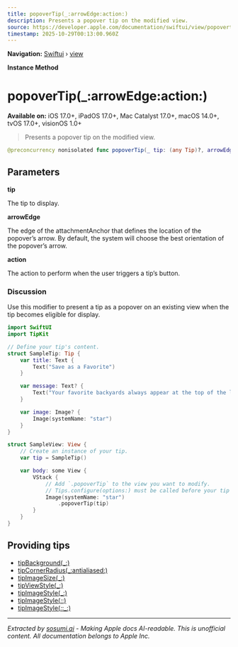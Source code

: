 ```yaml
---
title: popoverTip(_:arrowEdge:action:)
description: Presents a popover tip on the modified view.
source: https://developer.apple.com/documentation/swiftui/view/popovertip(_:arrowedge:action:)
timestamp: 2025-10-29T00:13:00.960Z
---
```


**Navigation:** [Swiftui](/documentation/swiftui) › [view](/documentation/swiftui/view)

**Instance Method**

# popoverTip(_:arrowEdge:action:)

**Available on:** iOS 17.0+, iPadOS 17.0+, Mac Catalyst 17.0+, macOS 14.0+, tvOS 17.0+, visionOS 1.0+

> Presents a popover tip on the modified view.

```swift
@preconcurrency nonisolated func popoverTip(_ tip: (any Tip)?, arrowEdge: Edge? = nil, action: @escaping @MainActor (Tips.Action) -> Void = { _ in }) -> some View
```

## Parameters

**tip**

The tip to display.



**arrowEdge**

The edge of the attachmentAnchor that defines the location of the popover’s arrow. By default, the system will choose the best orientation of the popover’s arrow.



**action**

The action to perform when the user triggers a tip’s button.



### Discussion

Use this modifier to present a tip as a popover on an existing view when the tip becomes eligible for display.

```swift
import SwiftUI
import TipKit

// Define your tip's content.
struct SampleTip: Tip {
    var title: Text {
        Text("Save as a Favorite")
    }

    var message: Text? {
        Text("Your favorite backyards always appear at the top of the list.")
    }

    var image: Image? {
        Image(systemName: "star")
    }
}

struct SampleView: View {
    // Create an instance of your tip.
    var tip = SampleTip()

    var body: some View {
        VStack {
            // Add `.popoverTip` to the view you want to modify.
            // Tips.configure(options:) must be called before your tip will be eligible for display.
            Image(systemName: "star")
                .popoverTip(tip)
        }
    }
}
```

## Providing tips

- [tipBackground(_:)](/documentation/swiftui/view/tipbackground(_:))
- [tipCornerRadius(_:antialiased:)](/documentation/swiftui/view/tipcornerradius(_:antialiased:))
- [tipImageSize(_:)](/documentation/swiftui/view/tipimagesize(_:))
- [tipViewStyle(_:)](/documentation/swiftui/view/tipviewstyle(_:))
- [tipImageStyle(_:)](/documentation/swiftui/view/tipimagestyle(_:))
- [tipImageStyle(_:_:)](/documentation/swiftui/view/tipimagestyle(_:_:))
- [tipImageStyle(_:_:_:)](/documentation/swiftui/view/tipimagestyle(_:_:_:))

---

*Extracted by [sosumi.ai](https://sosumi.ai) - Making Apple docs AI-readable.*
*This is unofficial content. All documentation belongs to Apple Inc.*
